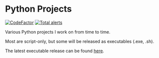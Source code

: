 # Python Projects

[![CodeFactor](https://www.codefactor.io/repository/github/tedsilb/pythonprojects/badge)](https://www.codefactor.io/repository/github/tedsilb/pythonprojects) [![Total alerts](https://img.shields.io/lgtm/alerts/g/tedsilb/PythonProjects.svg?logo=lgtm&logoWidth=18)](https://lgtm.com/projects/g/tedsilb/PythonProjects/alerts/)

Various Python projects I work on from time to time.

Most are script-only, but some will be released as executables (.exe, .sh).

The latest executable release can be found [here](https://github.com/tedsilb/PythonProjects/releases/latest "Latest Release").
